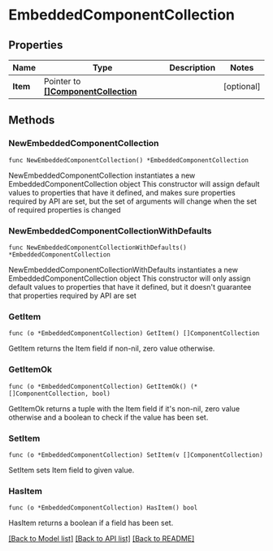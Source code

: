 # EmbeddedComponentCollection

## Properties

Name | Type | Description | Notes
------------ | ------------- | ------------- | -------------
**Item** | Pointer to [**[]ComponentCollection**](ComponentCollection.md) |  | [optional] 

## Methods

### NewEmbeddedComponentCollection

`func NewEmbeddedComponentCollection() *EmbeddedComponentCollection`

NewEmbeddedComponentCollection instantiates a new EmbeddedComponentCollection object
This constructor will assign default values to properties that have it defined,
and makes sure properties required by API are set, but the set of arguments
will change when the set of required properties is changed

### NewEmbeddedComponentCollectionWithDefaults

`func NewEmbeddedComponentCollectionWithDefaults() *EmbeddedComponentCollection`

NewEmbeddedComponentCollectionWithDefaults instantiates a new EmbeddedComponentCollection object
This constructor will only assign default values to properties that have it defined,
but it doesn't guarantee that properties required by API are set

### GetItem

`func (o *EmbeddedComponentCollection) GetItem() []ComponentCollection`

GetItem returns the Item field if non-nil, zero value otherwise.

### GetItemOk

`func (o *EmbeddedComponentCollection) GetItemOk() (*[]ComponentCollection, bool)`

GetItemOk returns a tuple with the Item field if it's non-nil, zero value otherwise
and a boolean to check if the value has been set.

### SetItem

`func (o *EmbeddedComponentCollection) SetItem(v []ComponentCollection)`

SetItem sets Item field to given value.

### HasItem

`func (o *EmbeddedComponentCollection) HasItem() bool`

HasItem returns a boolean if a field has been set.


[[Back to Model list]](../README.md#documentation-for-models) [[Back to API list]](../README.md#documentation-for-api-endpoints) [[Back to README]](../README.md)


